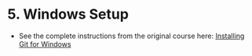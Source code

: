 # 5. Windows Setup
- See the complete instructions from the original course here: [Installing Git for Windows](https://learn.udacity.com/courses/ud123/lessons/7bd0330e-63be-40c8-acab-e7b8564fef1e/concepts/53b5cdd4-1074-4942-9c3a-788e3125c066)